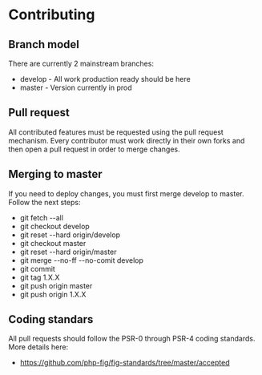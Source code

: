 Contributing
============

Branch model
------------

There are currently 2 mainstream branches:

* develop - All work production ready should be here
* master - Version currently in prod


Pull request
------------

All contributed features must be requested using the pull request mechanism. Every contributor must work directly in their own forks and then open a pull request in order to merge changes.

Merging to master
-----------------

If you need to deploy changes, you must first merge develop to master. Follow the next steps:

* git fetch --all
* git checkout develop
* git reset --hard origin/develop
* git checkout master
* git reset --hard origin/master
* git merge --no-ff --no-comit develop
* git commit
* git tag 1.X.X
* git push origin master
* git push origin 1.X.X


Coding standars
---------------

All pull requests should follow the PSR-0 through PSR-4 coding standards. More details here:

* https://github.com/php-fig/fig-standards/tree/master/accepted